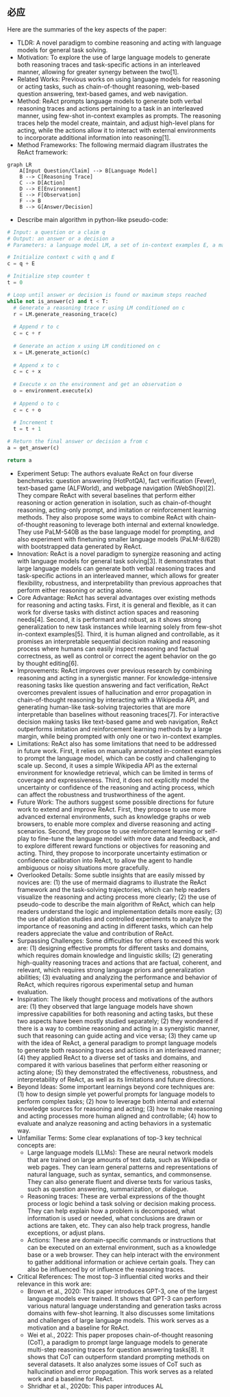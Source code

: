 ## 必应

Here are the summaries of the key aspects of the paper:

- TLDR: A novel paradigm to combine reasoning and acting with language models for general task solving.
- Motivation: To explore the use of large language models to generate both reasoning traces and task-specific actions in an interleaved manner, allowing for greater synergy between the two[1].
- Related Works: Previous works on using language models for reasoning or acting tasks, such as chain-of-thought reasoning, web-based question answering, text-based games, and web navigation.
- Method: ReAct prompts language models to generate both verbal reasoning traces and actions pertaining to a task in an interleaved manner, using few-shot in-context examples as prompts. The reasoning traces help the model create, maintain, and adjust high-level plans for acting, while the actions allow it to interact with external environments to incorporate additional information into reasoning[1].
- Method Frameworks: The following mermaid diagram illustrates the ReAct framework:

```mermaid
graph LR
    A[Input Question/Claim] --> B[Language Model]
    B --> C[Reasoning Trace]
    C --> D[Action]
    D --> E[Environment]
    E --> F[Observation]
    F --> B
    B --> G[Answer/Decision]
```

- Describe main algorithm in python-like pseudo-code:

```python
# Input: a question or a claim q
# Output: an answer or a decision a
# Parameters: a language model LM, a set of in-context examples E, a maximum number of steps T

# Initialize context c with q and E
c = q + E

# Initialize step counter t
t = 0

# Loop until answer or decision is found or maximum steps reached
while not is_answer(c) and t < T:
  # Generate a reasoning trace r using LM conditioned on c
  r = LM.generate_reasoning_trace(c)
  
  # Append r to c
  c = c + r
  
  # Generate an action x using LM conditioned on c
  x = LM.generate_action(c)
  
  # Append x to c
  c = c + x
  
  # Execute x on the environment and get an observation o
  o = environment.execute(x)
  
  # Append o to c
  c = c + o
  
  # Increment t
  t = t + 1

# Return the final answer or decision a from c
a = get_answer(c)

return a
```

- Experiment Setup: The authors evaluate ReAct on four diverse benchmarks: question answering (HotPotQA), fact verification (Fever), text-based game (ALFWorld), and webpage navigation (WebShop)[2]. They compare ReAct with several baselines that perform either reasoning or action generation in isolation, such as chain-of-thought reasoning, acting-only prompt, and imitation or reinforcement learning methods. They also propose some ways to combine ReAct with chain-of-thought reasoning to leverage both internal and external knowledge. They use PaLM-540B as the base language model for prompting, and also experiment with finetuning smaller language models (PaLM-8/62B) with bootstrapped data generated by ReAct.
- Innovation: ReAct is a novel paradigm to synergize reasoning and acting with language models for general task solving[3]. It demonstrates that large language models can generate both verbal reasoning traces and task-specific actions in an interleaved manner, which allows for greater flexibility, robustness, and interpretability than previous approaches that perform either reasoning or acting alone.
- Core Advantage: ReAct has several advantages over existing methods for reasoning and acting tasks. First, it is general and flexible, as it can work for diverse tasks with distinct action spaces and reasoning needs[4]. Second, it is performant and robust, as it shows strong generalization to new task instances while learning solely from few-shot in-context examples[5]. Third, it is human aligned and controllable, as it promises an interpretable sequential decision making and reasoning process where humans can easily inspect reasoning and factual correctness, as well as control or correct the agent behavior on the go by thought editing[6].
- Improvements: ReAct improves over previous research by combining reasoning and acting in a synergistic manner. For knowledge-intensive reasoning tasks like question answering and fact verification, ReAct overcomes prevalent issues of hallucination and error propagation in chain-of-thought reasoning by interacting with a Wikipedia API, and generating human-like task-solving trajectories that are more interpretable than baselines without reasoning traces[7]. For interactive decision making tasks like text-based game and web navigation, ReAct outperforms imitation and reinforcement learning methods by a large margin, while being prompted with only one or two in-context examples.
- Limitations: ReAct also has some limitations that need to be addressed in future work. First, it relies on manually annotated in-context examples to prompt the language model, which can be costly and challenging to scale up. Second, it uses a simple Wikipedia API as the external environment for knowledge retrieval, which can be limited in terms of coverage and expressiveness. Third, it does not explicitly model the uncertainty or confidence of the reasoning and acting process, which can affect the robustness and trustworthiness of the agent.
- Future Work: The authors suggest some possible directions for future work to extend and improve ReAct. First, they propose to use more advanced external environments, such as knowledge graphs or web browsers, to enable more complex and diverse reasoning and acting scenarios. Second, they propose to use reinforcement learning or self-play to fine-tune the language model with more data and feedback, and to explore different reward functions or objectives for reasoning and acting. Third, they propose to incorporate uncertainty estimation or confidence calibration into ReAct, to allow the agent to handle ambiguous or noisy situations more gracefully.
- Overlooked Details: Some subtle insights that are easily missed by novices are: (1) the use of mermaid diagrams to illustrate the ReAct framework and the task-solving trajectories, which can help readers visualize the reasoning and acting process more clearly; (2) the use of pseudo-code to describe the main algorithm of ReAct, which can help readers understand the logic and implementation details more easily; (3) the use of ablation studies and controlled experiments to analyze the importance of reasoning and acting in different tasks, which can help readers appreciate the value and contribution of ReAct.
- Surpassing Challenges: Some difficulties for others to exceed this work are: (1) designing effective prompts for different tasks and domains, which requires domain knowledge and linguistic skills; (2) generating high-quality reasoning traces and actions that are factual, coherent, and relevant, which requires strong language priors and generalization abilities; (3) evaluating and analyzing the performance and behavior of ReAct, which requires rigorous experimental setup and human evaluation.
- Inspiration: The likely thought process and motivations of the authors are: (1) they observed that large language models have shown impressive capabilities for both reasoning and acting tasks, but these two aspects have been mostly studied separately; (2) they wondered if there is a way to combine reasoning and acting in a synergistic manner, such that reasoning can guide acting and vice versa; (3) they came up with the idea of ReAct, a general paradigm to prompt language models to generate both reasoning traces and actions in an interleaved manner; (4) they applied ReAct to a diverse set of tasks and domains, and compared it with various baselines that perform either reasoning or acting alone; (5) they demonstrated the effectiveness, robustness, and interpretability of ReAct, as well as its limitations and future directions.
- Beyond Ideas: Some important learnings beyond core techniques are: (1) how to design simple yet powerful prompts for language models to perform complex tasks; (2) how to leverage both internal and external knowledge sources for reasoning and acting; (3) how to make reasoning and acting processes more human aligned and controllable; (4) how to evaluate and analyze reasoning and acting behaviors in a systematic way.
- Unfamiliar Terms: Some clear explanations of top-3 key technical concepts are:
    - Large language models (LLMs): These are neural network models that are trained on large amounts of text data, such as Wikipedia or web pages. They can learn general patterns and representations of natural language, such as syntax, semantics, and commonsense. They can also generate fluent and diverse texts for various tasks, such as question answering, summarization, or dialogue.
    - Reasoning traces: These are verbal expressions of the thought process or logic behind a task solving or decision making process. They can help explain how a problem is decomposed, what information is used or needed, what conclusions are drawn or actions are taken, etc. They can also help track progress, handle exceptions, or adjust plans.
    - Actions: These are domain-specific commands or instructions that can be executed on an external environment, such as a knowledge base or a web browser. They can help interact with the environment to gather additional information or achieve certain goals. They can also be influenced by or influence the reasoning traces.
- Critical References: The most top-3 influential cited works and their relevance in this work are:
    - Brown et al., 2020: This paper introduces GPT-3, one of the largest language models ever trained. It shows that GPT-3 can perform various natural language understanding and generation tasks across domains with few-shot learning. It also discusses some limitations and challenges of large language models. This work serves as a motivation and a baseline for ReAct.
    - Wei et al., 2022: This paper proposes chain-of-thought reasoning (CoT), a paradigm to prompt large language models to generate multi-step reasoning traces for question answering tasks[8]. It shows that CoT can outperform standard prompting methods on several datasets. It also analyzes some issues of CoT such as hallucination and error propagation. This work serves as a related work and a baseline for ReAct.
    - Shridhar et al., 2020b: This paper introduces AL
